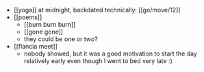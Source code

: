 - [[yoga]] at midnight, backdated technically: [[go/move/12]]
- [[poems]]
  - [[burn burn burn]]
  - [[gone gone]]
  - they could be one or two?
- [[flancia meet]]
  - nobody showed, but it was a good motivation to start the day relatively early even though I went to bed very late :)
